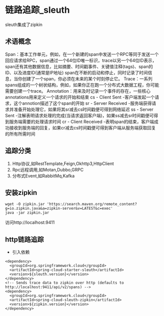 # 链路追踪_sleuth
sleuth集成了zipkin

## 术语概念
Span：基本工作单元，例如，在一个新建的span中发送一个RPC等同于发送一个回应请求给RPC，span通过一个64位ID唯一标识，trace以另一个64位ID表示，span还有其他数据信息，比如摘要、时间戳事件、关键值注释(tags)、span的ID、以及进度ID(通常是IP地址) 
span在不断的启动和停止，同时记录了时间信息，当你创建了一个span，你必须在未来的某个时刻停止它。
Trace：一系列spans组成的一个树状结构，例如，如果你正在跑一个分布式大数据工程，你可能需要创建一个trace。
Annotation：用来及时记录一个事件的存在，一些核心annotations用来定义一个请求的开始和结束 
cs - Client Sent -客户端发起一个请求，这个annotion描述了这个span的开始
sr - Server Received -服务端获得请求并准备开始处理它，如果将其sr减去cs时间戳便可得到网络延迟
ss - Server Sent -注解表明请求处理的完成(当请求返回客户端)，如果ss减去sr时间戳便可得到服务端需要的处理请求时间
cr - Client Received -表明span的结束，客户端成功接收到服务端的回复，如果cr减去cs时间戳便可得到客户端从服务端获取回复的所有所需时间 

## 追踪分类
1. Http协议,如RestTemplate,Feign,Okhttp3,HttpClient
2. Rpc远程调用,如Motan,Dubbo,GRPC
3. 分布式Event,如RabbitMq,Kafka

## 安装zipkin
```
wget -O zipkin.jar 'https://search.maven.org/remote_content?g=io.zipkin.java&a=zipkin-server&v=LATEST&c=exec'
java -jar zipkin.jar
```
访问http://localhost:9411

## http链路追踪
* 引入依赖 
```
<dependency>
  <groupId>org.springframework.cloud</groupId>
  <artifactId>spring-cloud-starter-sleuth</artifactId>
  <version>${sleuth.version}</version>
</dependency>
<!-- Sends trace data to zipkin over http (defaults to http://localhost:9411/api/v2/spans) -->
<dependency>
  <groupId>org.springframework.cloud</groupId>
  <artifactId>spring-cloud-sleuth-zipkin</artifactId>
  <version>${zipkin.version}</version>
</dependency>
```



